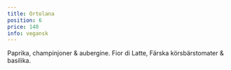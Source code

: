 ```yaml
---
title: Ortolana
position: 6
price: 140
info: vegansk
---
```


Paprika, champinjoner & aubergine. Fior di Latte, Färska körsbärstomater & basilika.
